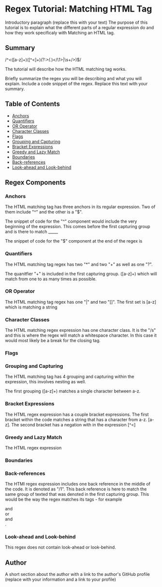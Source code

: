 # Regex Tutorial: Matching HTML Tag

Introductory paragraph (replace this with your text)
The purpose of this tutorial is to explain what the different parts of a regular expression do and how they work specificaly with Matching an HTML tag.

## Summary
/^<([a-z]+)([^<]+)*(?:>(.*)<\/\1>|\s+\/>)$/

The tutorial will describe how the HTML matching tag works. 

Briefly summarize the regex you will be describing and what you will explain. Include a code snippet of the regex. Replace this text with your summary.

## Table of Contents

- [Anchors](#anchors)
- [Quantifiers](#quantifiers)
- [OR Operator](#or-operator)
- [Character Classes](#character-classes)
- [Flags](#flags)
- [Grouping and Capturing](#grouping-and-capturing)
- [Bracket Expressions](#bracket-expressions)
- [Greedy and Lazy Match](#greedy-and-lazy-match)
- [Boundaries](#boundaries)
- [Back-references](#back-references)
- [Look-ahead and Look-behind](#look-ahead-and-look-behind)

## Regex Components

### Anchors
The HTML matching tag has three anchors in its regular expression. Two of them include "^" and the other is a "$". 

The snippet of code for the "^" component would include the very beginning of the expression. This comes before the first capturing group and is there to match _____

The snippet of code for the "$" component at the end of the regex is

### Quantifiers
The HTML matching tag regex has two "*" and two "+" as well as one "?".

The quanitfier "+" is included in the first capturing group. ([a-z]+) which will match from one to as many times as possible.


### OR Operator
The HTML matching tag regex has one "|" and two "[]". The first set is [a-z] which is matching a string 


### Character Classes
The HTML matching regex expression has one character class. It is the "/s" and this is where the regex will match a whitespace character. In this case it would most likely be a break for the closing tag.

### Flags

### Grouping and Capturing
The HTML matching tag has 4 grouping and capturing within the expression, this involves nesting as well. 

The first grouping ([a-z]+) matches a single character between a-z.

### Bracket Expressions
The HTML regex expression has a couple bracket expressions. 
The first bracket within the code matches a string that has a character from a-z. [a-z].
The second bracket has a negation with in the expression
[^<]

### Greedy and Lazy Match
The HTML regex expression 

### Boundaries

### Back-references
The HTMl regex expression includes one back reference in the middle of the code. It is denoted as "/1". This back reference is here to match the same group of texted that was denoted in the first capturing group. This would be the way the regex matches its tags - for example <div> and </div> or <article> and </article>.


### Look-ahead and Look-behind
This regex does not contain look-ahead or look-behind.

## Author


A short section about the author with a link to the author's GitHub profile (replace with your information and a link to your profile)
